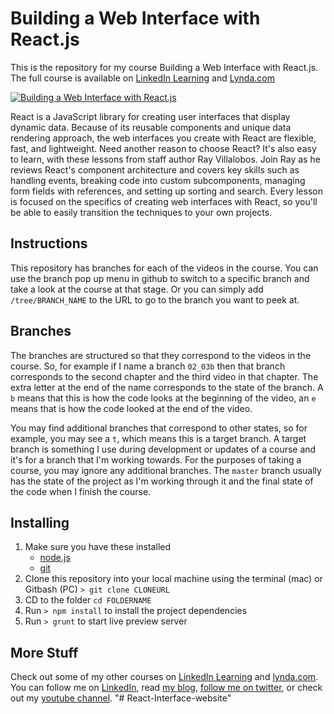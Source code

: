 # Building a Web Interface with React.js
This is the repository for my course Building a Web Interface with React.js. The full course is available on [LinkedIn Learning](https://www.linkedin.com/learning/building-a-web-interface-with-react-js?trk=insiders_6787408_learning) and [Lynda.com](https://www.lynda.com/React-js-tutorials/Building-Web-Interface-React-js/495271-2.html)

[![Building a Web Interface with React.js](https://media-exp2.licdn.com/media-proxy/ext?w=1200&h=675&f=n&hash=or9NcC5wvhBCLiLzgQJmOSBNIwY%3D&ora=1%2CaFBCTXdkRmpGL2lvQUFBPQ%2CxAVta5g-0R6plxVUzgUv5K_PrkC9q0RIUJDPBy-lUiCo_dSfZH7se8DeZLSiolkTfSsJkAc2e-mhRzPiEY69LcLmY4Yx3A)](https://www.linkedin.com/learning/building-a-web-interface-with-react-js?trk=insiders_6787408_learning)

React is a JavaScript library for creating user interfaces that display dynamic data. Because of its reusable components and unique data rendering approach, the web interfaces you create with React are flexible, fast, and lightweight. Need another reason to choose React? It's also easy to learn, with these lessons from staff author Ray Villalobos. Join Ray as he reviews React's component architecture and covers key skills such as handling events, breaking code into custom subcomponents, managing form fields with references, and setting up sorting and search. Every lesson is focused on the specifics of creating web interfaces with React, so you'll be able to easily transition the techniques to your own projects.

## Instructions
This repository has branches for each of the videos in the course. You can use the branch pop up menu in github to switch to a specific branch and take a look at the course at that stage. Or you can simply add `/tree/BRANCH_NAME` to the URL to go to the branch you want to peek at. 

## Branches
The branches are structured so that they correspond to the videos in the course. So, for example if I name a branch `02_03b` then that branch corresponds to the second chapter and the third video in that chapter. The extra letter at the end of the name corresponds to the state of the branch. A `b` means that this is how the code looks at the beginning of the video, an `e` means that is how the code looked at the end of the video.

You may find additional branches that correspond to other states, so for example, you may see a `t`, which means this is a target branch. A target branch is something I use during development or updates of a course and it's for a branch that I'm working towards. For the purposes of taking a course, you may ignore any additional branches. The `master` branch usually has the state of the project as I'm working through it and the final state of the code when I finish the course. 

## Installing
1. Make sure you have these installed
	- [node.js](http://nodejs.org/)
	- [git](http://git-scm.com/)
2. Clone this repository into your local machine using the terminal (mac) or Gitbash (PC) `> git clone CLONEURL`
3. CD to the folder `cd FOLDERNAME`
4. Run `> npm install` to install the project dependencies
5. Run `> grunt` to start live preview server

## More Stuff
Check out some of my other courses on [LinkedIn Learning](https://www.linkedin.com/learning/instructors/ray-villalobos?trk=insiders_6787408_learning) and [lynda.com](http://lynda.com/rayvillalobos). You can follow me on [LinkedIn](https://www.linkedin.com/in/planetoftheweb/), read [my blog](http://raybo.org), [follow me on twitter](http://twitter.com/planetoftheweb), or check out my [youtube channel](http://youtube.com/planetoftheweb).
"# React-Interface-website" 
